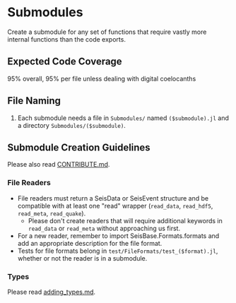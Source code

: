 # Submodules
Create a submodule for any set of functions that require vastly more internal
functions than the code exports.

## Expected Code Coverage
95% overall, 95% per file unless dealing with digital coelocanths

## File Naming
1. Each submodule needs a file in `Submodules/` named `($submodule).jl` and
a directory `Submodules/($submodule)`.

## Submodule Creation Guidelines
Please also read [CONTRIBUTE.md](../../docs/CONTRIBUTE.md).

### File Readers
* File readers must return a SeisData or SeisEvent structure and be compatible
with at least one "read" wrapper (`read_data`, `read_hdf5`, `read_meta`,
`read_quake`).
  - Please don't create readers that will require additional keywords in
  `read_data` or `read_meta` without approaching us first.
* For a new reader, remember to import SeisBase.Formats.formats and add an
appropriate description for the file format.
* Tests for file formats belong in `test/FileFormats/test_($format).jl`,
whether or not the reader is in a submodule.

### Types
Please read [adding_types.md](../../docs/DevGuides/adding_types.md).
